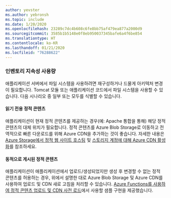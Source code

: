 ```yaml
---
author: yevster
ms.author: yebronsh
ms.topic: include
ms.date: 1/20/2020
ms.openlocfilehash: 23289c7dc4b608c6fe8bb75af479ea877a2000d9
ms.sourcegitcommit: 3585b1b5148e0f8eb950037345bafe6a4f6be854
ms.translationtype: HT
ms.contentlocale: ko-KR
ms.lasthandoff: 01/21/2020
ms.locfileid: "76288622"
---
```

### <a name="inventory-persistence-usage"></a>인벤토리 지속성 사용량

애플리케이션 서버에서 파일 시스템을 사용하려면 재구성하거나 드물게 아키텍처 변경이 필요합니다. Tomcat 모듈 또는 애플리케이션 코드에서 파일 시스템을 사용할 수 있습니다. 다음 시나리오 중 일부 또는 모두를 식별할 수 있습니다.

#### <a name="read-only-static-content"></a>읽기 전용 정적 콘텐츠

애플리케이션이 현재 정적 콘텐츠를 제공하는 경우(예: Apache 통합을 통해) 해당 정적 콘텐츠의 대체 위치가 필요합니다. 정적 콘텐츠를 Azure Blob Storage로 이동하고 전역적으로 빠른 다운로드를 위해 Azure CDN을 추가하는 것이 좋습니다. 자세한 내용은 [Azure Storage에서 정적 웹 사이트 호스팅](/azure/storage/blobs/storage-blob-static-website) 및 [스토리지 계정에 대해 Azure CDN 활성화](/azure/cdn/cdn-create-a-storage-account-with-cdn#enable-azure-cdn-for-the-storage-account)를 참조하세요.

#### <a name="dynamically-published-static-content"></a>동적으로 게시된 정적 콘텐츠

애플리케이션이 애플리케이션에서 업로드/생성되었지만 생성 후 변경할 수 없는 정적 콘텐츠를 허용하는 경우, 위에서 설명한 대로 Azure Blob Storage 및 Azure CDN를 사용하여 업로드 및 CDN 새로 고침을 처리할 수 있습니다. [Azure Functions를 사용하여 정적 콘텐츠 업로드 및 CDN 사전 로드](https://github.com/Azure-Samples/functions-java-push-static-contents-to-cdn)에서 사용할 샘플 구현을 제공했습니다.
